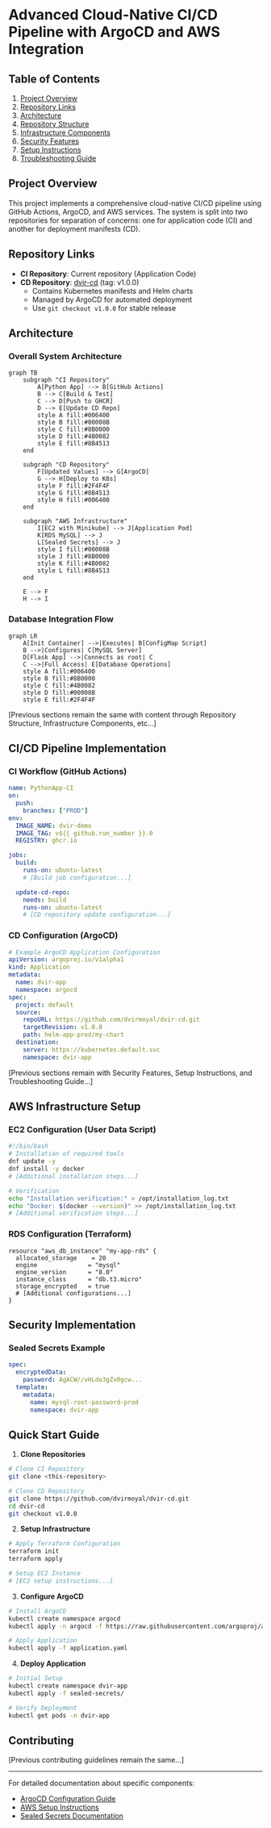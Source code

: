 # Advanced Cloud-Native CI/CD Pipeline with ArgoCD and AWS Integration

## Table of Contents
1. [Project Overview](#project-overview)
2. [Repository Links](#repository-links)
3. [Architecture](#architecture)
4. [Repository Structure](#repository-structure)
5. [Infrastructure Components](#infrastructure-components)
6. [Security Features](#security-features)
7. [Setup Instructions](#setup-instructions)
8. [Troubleshooting Guide](#troubleshooting-guide)

## Project Overview
This project implements a comprehensive cloud-native CI/CD pipeline using GitHub Actions, ArgoCD, and AWS services. The system is split into two repositories for separation of concerns: one for application code (CI) and another for deployment manifests (CD).

## Repository Links
- **CI Repository**: Current repository (Application Code)
- **CD Repository**: [dvir-cd](https://github.com/dvirmoyal/dvir-cd.git) (tag: v1.0.0)
  - Contains Kubernetes manifests and Helm charts
  - Managed by ArgoCD for automated deployment
  - Use `git checkout v1.0.0` for stable release

## Architecture

### Overall System Architecture
```mermaid
graph TB
    subgraph "CI Repository"
        A[Python App] --> B[GitHub Actions]
        B --> C[Build & Test]
        C --> D[Push to GHCR]
        D --> E[Update CD Repo]
        style A fill:#006400
        style B fill:#00008B
        style C fill:#8B0000
        style D fill:#4B0082
        style E fill:#8B4513
    end
    
    subgraph "CD Repository"
        F[Updated Values] --> G[ArgoCD]
        G --> H[Deploy to K8s]
        style F fill:#2F4F4F
        style G fill:#8B4513
        style H fill:#006400
    end
    
    subgraph "AWS Infrastructure"
        I[EC2 with Minikube] --> J[Application Pod]
        K[RDS MySQL] --> J
        L[Sealed Secrets] --> J
        style I fill:#00008B
        style J fill:#8B0000
        style K fill:#4B0082
        style L fill:#8B4513
    end
    
    E --> F
    H --> I
```

### Database Integration Flow
```mermaid
graph LR
    A[Init Container] -->|Executes| B[ConfigMap Script]
    B -->|Configures| C[MySQL Server]
    D[Flask App] -->|Connects as root| C
    C -->|Full Access| E[Database Operations]
    style A fill:#006400
    style B fill:#8B0000
    style C fill:#4B0082
    style D fill:#00008B
    style E fill:#2F4F4F
```

[Previous sections remain the same with content through Repository Structure, Infrastructure Components, etc...]

## CI/CD Pipeline Implementation

### CI Workflow (GitHub Actions)
```yaml
name: PythonApp-CI
on:
  push:
    branches: ["PROD"]
env:
  IMAGE_NAME: dvir-demo
  IMAGE_TAG: v${{ github.run_number }}.0
  REGISTRY: ghcr.io

jobs:
  build:
    runs-on: ubuntu-latest
    # [Build job configuration...]

  update-cd-repo:
    needs: build
    runs-on: ubuntu-latest
    # [CD repository update configuration...]
```

### CD Configuration (ArgoCD)
```yaml
# Example ArgoCD Application Configuration
apiVersion: argoproj.io/v1alpha1
kind: Application
metadata:
  name: dvir-app
  namespace: argocd
spec:
  project: default
  source:
    repoURL: https://github.com/dvirmoyal/dvir-cd.git
    targetRevision: v1.0.0
    path: helm-app-prod/my-chart
  destination:
    server: https://kubernetes.default.svc
    namespace: dvir-app
```

[Previous sections remain with Security Features, Setup Instructions, and Troubleshooting Guide...]

## AWS Infrastructure Setup

### EC2 Configuration (User Data Script)
```bash
#!/bin/bash
# Installation of required tools
dnf update -y
dnf install -y docker
# [Additional installation steps...]

# Verification
echo "Installation verification:" > /opt/installation_log.txt
echo "Docker: $(docker --version)" >> /opt/installation_log.txt
# [Additional verification steps...]
```

### RDS Configuration (Terraform)
```hcl
resource "aws_db_instance" "my-app-rds" {
  allocated_storage    = 20
  engine              = "mysql"
  engine_version      = "8.0"
  instance_class      = "db.t3.micro"
  storage_encrypted   = true
  # [Additional configurations...]
}
```

## Security Implementation

### Sealed Secrets Example
```yaml
spec:
  encryptedData:
    password: AgACW//vHLdo3gZv0gcw...
  template:
    metadata:
      name: mysql-root-password-prod
      namespace: dvir-app
```

## Quick Start Guide

1. **Clone Repositories**
```bash
# Clone CI Repository
git clone <this-repository>

# Clone CD Repository
git clone https://github.com/dvirmoyal/dvir-cd.git
cd dvir-cd
git checkout v1.0.0
```

2. **Setup Infrastructure**
```bash
# Apply Terraform Configuration
terraform init
terraform apply

# Setup EC2 Instance
# [EC2 setup instructions...]
```

3. **Configure ArgoCD**
```bash
# Install ArgoCD
kubectl create namespace argocd
kubectl apply -n argocd -f https://raw.githubusercontent.com/argoproj/argo-cd/stable/manifests/install.yaml

# Apply Application
kubectl apply -f application.yaml
```

4. **Deploy Application**
```bash
# Initial Setup
kubectl create namespace dvir-app
kubectl apply -f sealed-secrets/

# Verify Deployment
kubectl get pods -n dvir-app
```

## Contributing
[Previous contributing guidelines remain the same...]

---

For detailed documentation about specific components:
- [ArgoCD Configuration Guide](link-to-argocd-docs)
- [AWS Setup Instructions](link-to-aws-docs)
- [Sealed Secrets Documentation](link-to-sealed-secrets-docs)